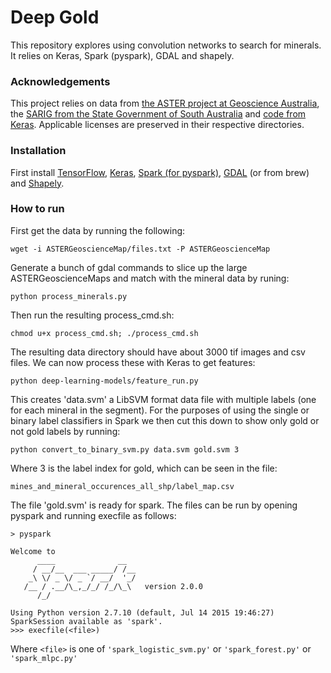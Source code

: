 # Deep Gold

This repository explores using convolution networks to search for minerals. It relies on Keras, Spark (pyspark), GDAL and shapely.

### Acknowledgements
This project relies on data from [the ASTER project at Geoscience Australia](http://www.geoscience.gov.au/), the [SARIG from the State Government of South Australia](https://sarig.pir.sa.gov.au/Map) and [code from Keras](https://github.com/fchollet/deep-learning-models). Applicable licenses are preserved in their respective directories.

### Installation
First install [TensorFlow](https://www.tensorflow.org/versions/r0.11/get_started/os_setup.html), [Keras](https://keras.io/#installation), [Spark (for pyspark)](http://spark.apache.org/downloads.html), [GDAL](https://trac.osgeo.org/gdal/wiki/DownloadingGdalBinaries) (or from brew) and [Shapely](https://pypi.python.org/pypi/Shapely).

### How to run
First get the data by running the following:

`wget -i ASTERGeoscienceMap/files.txt -P ASTERGeoscienceMap`

Generate a bunch of gdal commands to slice up the large ASTERGeoscienceMaps and match with the mineral data by runing:

`python process_minerals.py`

Then run the resulting process_cmd.sh:

`chmod u+x process_cmd.sh; ./process_cmd.sh`

The resulting data directory should have about 3000 tif images and csv files. We can now process these with Keras to get features:

`python deep-learning-models/feature_run.py`

This creates 'data.svm' a LibSVM format data file with multiple labels (one for each mineral in the segment). For the purposes of using the single or binary label classifiers in Spark we then cut this down to show only gold or not gold labels by running:

`python convert_to_binary_svm.py data.svm gold.svm 3`

Where 3 is the label index for gold, which can be seen in the file:

`mines_and_mineral_occurences_all_shp/label_map.csv`

The file 'gold.svm' is ready for spark. The files can be run by opening pyspark and running execfile as follows:

```
> pyspark

Welcome to
      ____              __
     / __/__  ___ _____/ /__
    _\ \/ _ \/ _ `/ __/  '_/
   /__ / .__/\_,_/_/ /_/\_\   version 2.0.0
      /_/

Using Python version 2.7.10 (default, Jul 14 2015 19:46:27)
SparkSession available as 'spark'.
>>> execfile(<file>)
```

Where `<file>` is one of `'spark_logistic_svm.py'` or `'spark_forest.py'` or `'spark_mlpc.py'`

